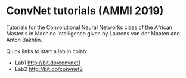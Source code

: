 # ConvNet tutorials (AMMI 2019)
Tutorials for the Convolutional Neural Networks class of the African Master's in Machine Intelligence given by Laurens van der Maaten and Anton Bakhtin.

Quick links to start a lab in colab:

* Lab1 http://bit.do/convnet1
* Lab2 http://bit.do/convnet2


